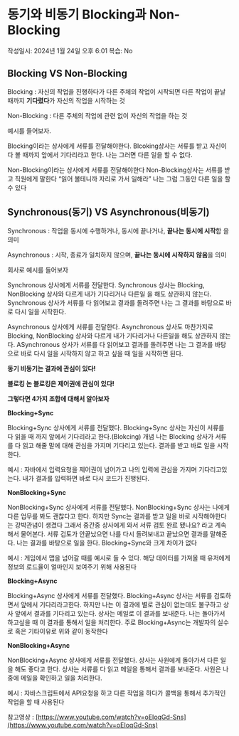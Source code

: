 # 동기와 비동기 Blocking과 Non-Blocking

작성일시: 2024년 1월 24일 오후 6:01
복습: No

## Blocking VS Non-Blocking

Blocking : 자신의 작업을 진행하다가 다른 주체의 작업이 시작되면 다른 작업이 끝날 때까지 **기다렸다**가 자신의 작업을 시작하는 것

Non-Blocking : 다른 주체의 작업에 관련 없이 자신의 작업을 하는 것

예시를 들어보자.

Blocking이라는 상사에게 서류를 전달해야한다.
Blcoking상사는 서류를 받고 자신이 다 볼 때까지 앞에서 기다리라고 한다.
나는 그러면 다른 일을 할 수 없다.

Non-Blocking이라는 상사에게 서류를 전달해야한다
Non-Blocking상사는 서류를 받고 직원에게 말한다 “읽어 볼테니까 자리로 가서 일해라”
나는 그럼 그동안 다른 일을 할 수 있다

## Synchronous(동기) VS Asynchronous(비동기)

Synchronous : 작업을 동시에 수행하거나, 동시에 끝나거나, **끝나는 동시에 시작**함 을 의미

Asynchronous : 시작, 종료가 일치하지 않으며, **끝나는 동시에 시작하지 않음**을 의미

회사로 예시를 들어보자

Synchronous 상사에게 서류를 전달한다. 
Synchronous 상사는 Blocking, NonBlocking 상사와 다르게 내가 기다리거나 다른일 을 해도 상관하지 않는다.
Synchronous 상사가 서류를 다 읽어보고 결과를 돌려주면 나는 그 결과를 바탕으로 바로 다시 일을 시작한다.

Asynchronous 상사에게 서류를 전달한다.
Asynchronous 상사도 마찬가지로 Blocking, NonBlocking 상사와 다르게 내가 기다리거나 다른일을 해도 상관하지 않는다.
ASynchronous 상사가 서류를 다 읽어보고 결과를 돌려주면 나는 그 결과를 바탕으로 바로 다시 일을 시작하지 않고 하고 싶을 때 일을 시작하면 된다.

**동기 비동기는 결과에 관심이 있다!**

**블로킹 논 블로킹은 제어권에 관심이 있다!**

**그렇다면 4가지 조합에 대해서 알아보자** 

**Blocking+Sync** 

Blocking+Sync 상사에게 서류를 전달했다.
Blocking+Sync 상사는 자신이 서류를 다 읽을 때 까지 앞에서 기다리라고 한다.(Blokcing) 개념
나는 Blocking 상사가 서류를 다 읽고 해줄 말에 대해 관심을 가지며 기다리고 있는다. 
결과를 받고 바로 일을 시작한다.

예시 : 자바에서 입력요청을 제어권이 넘어가고 나의 입력에 관심을 가지며 기다리고있는다. 내가 결과를 입력하면 바로 다시 코드가 진행된다.

**NonBlocking+Sync** 

NonBlocking+Sync 상사에게 서류를 전달했다.
NonBlocking+Sync 상사는 나에게 다른 업무를 봐도 괜찮다고 한다.
하지만 Sync는 결과를 받고 일을 바로 시작해야한다는 강박관념이 생겼다 그래서
중간중 상사에게 와서 서류 검토 완료 됐나요? 라고 계속해서 물어본다.
서류 검토가 안끝났으면 나를 다시 돌려보내고 끝났으면 결과를 말해준다.
나는 결과를 바탕으로 일을 한다.
Blocking+Sync와 크게 차이가 없다

예시 : 게임에서 맵을 넘어갈 때를 예시로 들 수 있다.
해당 데이터를 가져올 때 유저에게 정보의 로드율이 얼마인지 보여주기 위해 사용된다

**Blocking+Async** 

Blocking+Async 상사에게 서류를 전달했다.
Blocking+Async 상사는 서류를 검토하면서 앞에서 기다리라고한다.
하지만 나는 이 결과에 별로 관심이 없는데도 불구하고 상사 앞에서 결과를 기다리고 있는다. 상사는 메일로 이 결과를 보내준다.
나는 돌아가서 하고싶을 때 이 결과를 통해서 일을 처리한다.
주로 Blocking+Async는 개발자의 실수로 혹은 기타이유로 위와 같이 동작한다

**NonBlocking+Async** 

NonBlocking+Async 상사에게 서류를 전달했다.
상사는 사원에게 돌아가서 다른 일을 해도 좋다고 한다.
상사는 서류를 다 읽고 메일을 통해서 결과를 보내준다.
사원은 나중에 메일을 확인하고 일을 처리한다.

예시 : 자바스크립트에서 API요청을 하고 다른 작업을 하다가 콜백을 통해서 추가적인 작업을 할 때 사용된다 

참고영상 : [https://www.youtube.com/watch?v=oEIoqGd-Sns](https://www.youtube.com/watch?v=oEIoqGd-Sns)